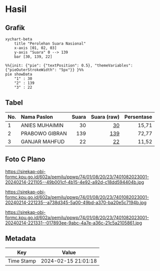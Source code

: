 # Hasil

## Grafik

```mermaid
xychart-beta
    title "Perolehan Suara Nasional"
    x-axis [01, 02, 03]
    y-axis "Suara" 0 --> 139
    bar [30, 139, 22]
```

```mermaid
%%{init: {"pie": {"textPosition": 0.5}, "themeVariables": {"pieOuterStrokeWidth": "5px"}} }%%
pie showData
    "1" : 30
    "2" : 139
    "3" : 22
```

## Tabel

| No. | Nama Paslon    | Suara | Suara (raw) | Persentase |
|:--- |:-------------- | -----:| -----------:| ----------:|
| 1   | ANIES MUHAIMIN | 30    | [30][p-1]   | 15,71      |
| 2   | PRABOWO GIBRAN | 139   | [139][p-2]  | 72,77      |
| 3   | GANJAR MAHFUD  | 22    | [22][p-3]   | 11,52      |


[p-1]: https://github.com/gigit-pemilu/pemilu-2024/blob/main/pilpres/hitung-suara/sub/74-sulawesi-tenggara/sub/01-kolaka/sub/08-watubangga/sub/2023-gunung-sari/sub/001-tps/sub/paslon-1.txt
[p-2]: https://github.com/gigit-pemilu/pemilu-2024/blob/main/pilpres/hitung-suara/sub/74-sulawesi-tenggara/sub/01-kolaka/sub/08-watubangga/sub/2023-gunung-sari/sub/001-tps/sub/paslon-2.txt
[p-3]: https://github.com/gigit-pemilu/pemilu-2024/blob/main/pilpres/hitung-suara/sub/74-sulawesi-tenggara/sub/01-kolaka/sub/08-watubangga/sub/2023-gunung-sari/sub/001-tps/sub/paslon-3.txt

## Foto C Plano

https://sirekap-obj-formc.kpu.go.id/602a/pemilu/ppwp/74/01/08/20/23/7401082023001-20240214-221105--49b001cf-4b15-4e92-a92d-c18dd594404b.jpg

https://sirekap-obj-formc.kpu.go.id/602a/pemilu/ppwp/74/01/08/20/23/7401082023001-20240214-221235--a738d345-5a00-49bd-a370-ba20e5c7194b.jpg

https://sirekap-obj-formc.kpu.go.id/602a/pemilu/ppwp/74/01/08/20/23/7401082023001-20240214-221331--017893ee-9abc-4a7e-a36c-21c5a2105861.jpg


## Metadata

| Key        | Value               |
| ---------- | ------------------- |
| Time Stamp | 2024-02-15 21:01:18 |



